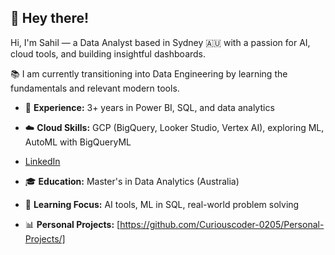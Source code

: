 ## 👋 Hey there!

Hi, I'm Sahil — a Data Analyst based in Sydney 🇦🇺 with a passion for AI, cloud tools, and building insightful dashboards. 

📚 I am currently transitioning into Data Engineering by learning the fundamentals and relevant modern tools.

- 💼 **Experience:** 3+ years in Power BI, SQL, and data analytics
- ☁️ **Cloud Skills:** GCP (BigQuery, Looker Studio, Vertex AI), exploring ML, AutoML with BigQueryML
- [LinkedIn](https://www.linkedin.com/in/sahil-nagpal-318999172/)
  
- 🎓 **Education:** Master's in Data Analytics (Australia)
- 🧠 **Learning Focus:** AI tools, ML in SQL, real-world problem solving
- 📊 **Personal Projects:**  [https://github.com/Curiouscoder-0205/Personal-Projects/]


<!--
**Curiouscoder-0205/Curiouscoder-0205** is a ✨ _special_ ✨ repository because its `README.md` (this file) appears on your GitHub profile.

Here are some ideas to get you started:

- 🔭 I’m currently working on ...
- 🌱 I’m currently learning ...
- 👯 I’m looking to collaborate on ...
- 🤔 I’m looking for help with ...
- 💬 Ask me about ...
- 📫 How to reach me: ...
- 😄 Pronouns: ...
- ⚡ Fun fact: ...
-->
